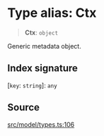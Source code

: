 # Type alias: Ctx

> **Ctx**: `object`

Generic metadata object.

## Index signature

 \[`key`: `string`\]: `any`

## Source

[src/model/types.ts:106](https://github.com/dexaai/llm-tools/blob/2b78745/src/model/types.ts#L106)

